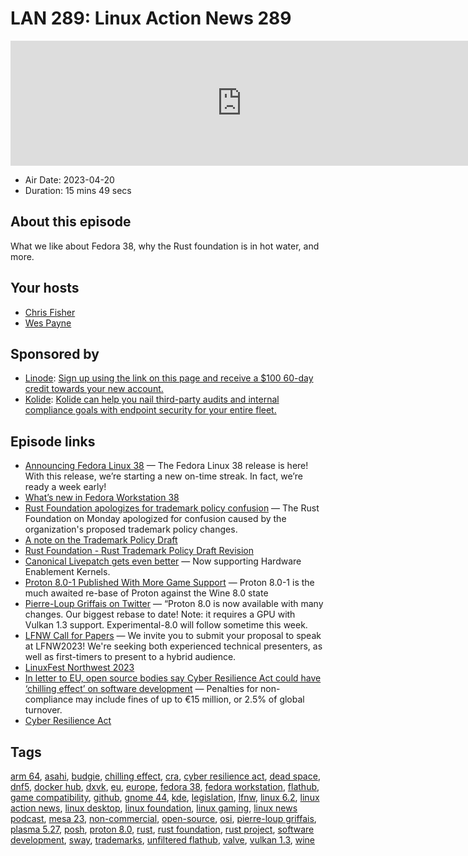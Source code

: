 # LAN 289: Linux Action News 289

<iframe src="https://player.fireside.fm/v2/DAcK9LdX+69ytiY2r?theme=dark" width="740" height="200" frameborder="0" scrolling="no"></iframe>

* Air Date: 2023-04-20
* Duration: 15 mins 49 secs

## About this episode

What we like about Fedora 38, why the Rust foundation is in hot water, and more.

## Your hosts
* [Chris Fisher](https://linuxactionnews.com/hosts/chris)
* [Wes Payne](https://linuxactionnews.com/hosts/wes)

## Sponsored by

  * [Linode](http://linode.com/lan): [Sign up using the link on this page and receive a $100 60-day credit towards your new account. ](http://linode.com/lan)
  * [Kolide](https://l.kolide.co/3klbWzr): [Kolide can help you nail third-party audits and internal compliance goals with endpoint security for your entire fleet. ](https://l.kolide.co/3klbWzr)



## Episode links

  * [Announcing Fedora Linux 38](https://fedoramagazine.org/announcing-fedora-38/ "Announcing Fedora Linux 38") — The Fedora Linux 38 release is here! With this release, we’re starting a new on-time streak. In fact, we’re ready a week early!
  * [What’s new in Fedora Workstation 38](https://fedoramagazine.org/whats-new-fedora-38-workstation/ "What’s new in Fedora Workstation 38")
  * [Rust Foundation apologizes for trademark policy confusion](https://www.theregister.com/2023/04/17/rust_foundation_apologizes_trademark_policy/ "Rust Foundation apologizes for trademark policy confusion") — The Rust Foundation on Monday apologized for confusion caused by the organization's proposed trademark policy changes.
  * [A note on the Trademark Policy Draft](https://blog.rust-lang.org/inside-rust/2023/04/12/trademark-policy-draft-feedback.html "A note on the Trademark Policy Draft")
  * [Rust Foundation - Rust Trademark Policy Draft Revision](https://foundation.rust-lang.org/news/rust-trademark-policy-draft-revision-next-steps/ "Rust Foundation - Rust Trademark Policy Draft Revision")
  * [Canonical Livepatch gets even better](https://ubuntu.com//blog/canonical-livepatch-gets-even-better-now-supporting-hardware-enablement-kernels "Canonical Livepatch gets even better") — Now supporting Hardware Enablement Kernels.
  * [Proton 8.0-1 Published With More Game Support](https://www.phoronix.com/news/Proton-8.0-1 "Proton 8.0-1 Published With More Game Support") — Proton 8.0-1 is the much awaited re-base of Proton against the Wine 8.0 state
  * [Pierre-Loup Griffais on Twitter](https://twitter.com/Plagman2/status/1648029861032890368 "Pierre-Loup Griffais on Twitter") — “Proton 8.0 is now available with many changes. Our biggest rebase to date! Note: it requires a GPU with Vulkan 1.3 support. Experimental-8.0 will follow sometime this week. 
  * [LFNW Call for Papers](https://sessionize.com/lfnw2023/ "LFNW Call for Papers") — We invite you to submit your proposal to speak at LFNW2023! We're seeking both experienced technical presenters, as well as first-timers to present to a hybrid audience. 
  * [LinuxFest Northwest 2023](https://linuxfestnorthwest.org/ "LinuxFest Northwest 2023")
  * [In letter to EU, open source bodies say Cyber Resilience Act could have ‘chilling effect’ on software development](https://techcrunch.com/2023/04/18/in-letter-to-european-commission-open-source-bodies-say-cyber-resilience-act-could-have-chilling-effect-on-software-development "In letter to EU, open source bodies say Cyber Resilience Act could have ‘chilling effect’ on software development") — Penalties for non-compliance may include fines of up to €15 million, or 2.5% of global turnover.
  * [Cyber Resilience Act](https://digital-strategy.ec.europa.eu/en/library/cyber-resilience-act "Cyber Resilience Act")



## Tags

[arm 64](https://linuxactionnews.com/tags/arm%2064), [asahi](https://linuxactionnews.com/tags/asahi), [budgie](https://linuxactionnews.com/tags/budgie), [chilling effect](https://linuxactionnews.com/tags/chilling%20effect), [cra](https://linuxactionnews.com/tags/cra), [cyber resilience act](https://linuxactionnews.com/tags/cyber%20resilience%20act), [dead space](https://linuxactionnews.com/tags/dead%20space), [dnf5](https://linuxactionnews.com/tags/dnf5), [docker hub](https://linuxactionnews.com/tags/docker%20hub), [dxvk](https://linuxactionnews.com/tags/dxvk), [eu](https://linuxactionnews.com/tags/eu), [europe](https://linuxactionnews.com/tags/europe), [fedora 38](https://linuxactionnews.com/tags/fedora%2038), [fedora workstation](https://linuxactionnews.com/tags/fedora%20workstation), [flathub](https://linuxactionnews.com/tags/flathub), [game compatibility](https://linuxactionnews.com/tags/game%20compatibility), [github](https://linuxactionnews.com/tags/github), [gnome 44](https://linuxactionnews.com/tags/gnome%2044), [kde](https://linuxactionnews.com/tags/kde), [legislation](https://linuxactionnews.com/tags/legislation), [lfnw](https://linuxactionnews.com/tags/lfnw), [linux 6.2](https://linuxactionnews.com/tags/linux%206.2), [linux action news](https://linuxactionnews.com/tags/linux%20action%20news), [linux desktop](https://linuxactionnews.com/tags/linux%20desktop), [linux foundation](https://linuxactionnews.com/tags/linux%20foundation), [linux gaming](https://linuxactionnews.com/tags/linux%20gaming), [linux news podcast](https://linuxactionnews.com/tags/linux%20news%20podcast), [mesa 23](https://linuxactionnews.com/tags/mesa%2023), [non-commercial](https://linuxactionnews.com/tags/non-commercial), [open-source](https://linuxactionnews.com/tags/open-source), [osi](https://linuxactionnews.com/tags/osi), [pierre-loup griffais](https://linuxactionnews.com/tags/pierre-loup%20griffais), [plasma 5.27](https://linuxactionnews.com/tags/plasma%205.27), [posh](https://linuxactionnews.com/tags/posh), [proton 8.0](https://linuxactionnews.com/tags/proton%208.0), [rust](https://linuxactionnews.com/tags/rust), [rust foundation](https://linuxactionnews.com/tags/rust%20foundation), [rust project](https://linuxactionnews.com/tags/rust%20project), [software development](https://linuxactionnews.com/tags/software%20development), [sway](https://linuxactionnews.com/tags/sway), [trademarks](https://linuxactionnews.com/tags/trademarks), [unfiltered flathub](https://linuxactionnews.com/tags/unfiltered%20flathub), [valve](https://linuxactionnews.com/tags/valve), [vulkan 1.3](https://linuxactionnews.com/tags/vulkan%201.3), [wine](https://linuxactionnews.com/tags/wine)